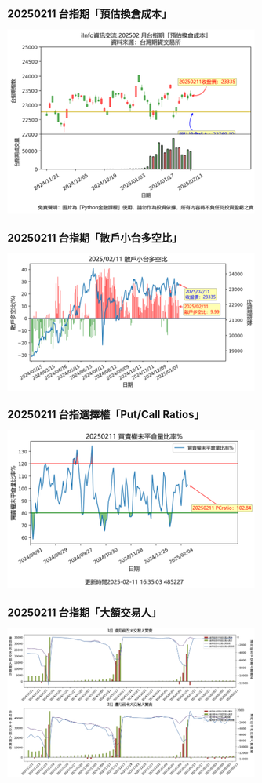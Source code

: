 ## 20250211 台指期「預估換倉成本」
![](images/txfcost.png)

## 20250211 台指期「散戶小台多空比」
![](images/bbiri.png)

## 20250211 台指選擇權「Put/Call Ratios」
![](images/pcratio.png)

## 20250211 台指期「大額交易人」
![](images/blocktrade.png)

